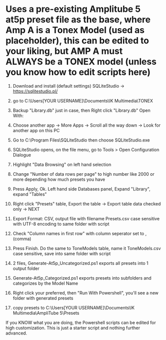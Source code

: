 
# Uses a pre-existing Amplitube 5 at5p preset file as the base, where Amp A is a Tonex Model (used as placeholder), this can be edited to your liking, but AMP A must ALWAYS be a TONEX model (unless you know how to edit scripts here)

1. Download and install (default settings) SQLiteStudio -> https://sqlitestudio.pl/

2. go to C:\Users\[YOUR USERNAME]\Documents\IK Multimedia\TONEX

3. Backup "Library.db" just in case, then Right click "Library.db" Open With:
 
4. Choose another app -> More Apps -> Scroll all the way down -> Look for another app on this PC

5. Go to C:\Program Files\SQLiteStudio then choose SQLiteStudio.exe

6. SQLiteStudio opens, on the file menu, go to Tools > Open Configuration Dialogue

7. Highlight "Data Browsing" on left hand selection 

8. Change "Number of data rows per page" to high number like 2000 or more depending how much presets you have

9. Press Apply, Ok. Left hand side Databases panel, Expand "Library", expand "Tables" 

10. Right click "Presets" table, Export the table -> Export table data checked only -> NEXT

11. Export Format: CSV, output file with filename Presets.csv case sensitive with UTF-8 encoding to same folder with script

12. Check "Column names in first row" with column seperator set to , (comma)

13. Press Finish. Do the same to ToneModels table, name it ToneModels.csv case sensitive, save into same folder with script

14. 2 files, Generate-At5p_Uncategorized.ps1 exports all presets into 1 output folder

15. Generate-At5p_Categorized.ps1 exports presets into subfolders and categorizes by the Model Name

16. Right click your preferred, then "Run With Powershell", you'll see a new folder with generated presets

17. copy presets to C:\Users\[YOUR USERNAME]\Documents\IK Multimedia\AmpliTube 5\Presets

If you KNOW what you are doing, the Powershell scripts can be edited for high customization. This is just a starter script
and nothing further advanced. 
